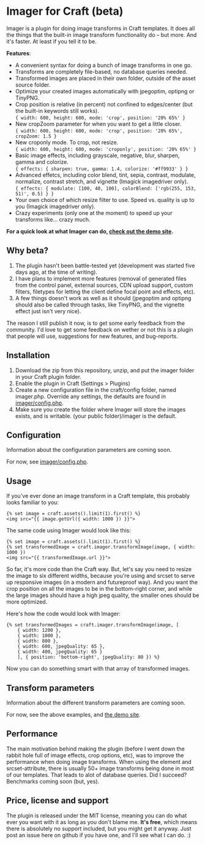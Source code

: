 Imager for Craft (beta)
=====
Imager is a plugin for doing image transforms in Craft templates. It does all the things that the built-in image transform functionality do – but more. And it's faster. At least if you tell it to be. 

**Features**:

- A convenient syntax for doing a bunch of image transforms in one go.  
- Transforms are completely file-based, no database queries needed.
- Transformed images are placed in their own folder, outside of the asset source folder.
- Optimize your created images automatically with jpegoptim, optipng or TinyPNG.
- Crop position is relative (in percent) not confined to edges/center (but the built-in keywords still works).  
`{ width: 600, height: 600, mode: 'crop', position: '20% 65%' }`
- New cropZoom parameter for when you want to get a little closer.  
`{ width: 600, height: 600, mode: 'crop', position: '20% 65%', cropZoom: 1.5 }`
- New croponly mode. To crop, not resize.  
`{ width: 600, height: 600, mode: 'croponly', position: '20% 65%' }`
- Basic image effects, including grayscale, negative, blur, sharpen, gamma and colorize.   
`{ effects: { sharpen: true, gamma: 1.4, colorize: '#ff9933' } }`
- Advanced effetcs, including color blend, tint, sepia, contrast, modulate, normalize, contrast stretch, and vignette (Imagick imagedriver only).  
`{ effects: { modulate: [100, 40, 100], colorBlend: ['rgb(255, 153, 51)', 0.5] } }`
- Your own choice of which resize filter to use. Speed vs. quality is up to you (Imagick imagedriver only).  
- Crazy experiments (only one at the moment) to speed up your transforms like... crazy much.

**For a quick look at what Imager can do, [check out the demo site](http://imager.vaersaagod.no/).**

Why beta?
---
1. The plugin hasn't been battle-tested yet (development was started five days ago, at the time of writing). 
2. I have plans to implement more features (removal of generated files from the control panel, external sources, CDN upload support, custom filters, filetypes for letting the client define focal point and effects, etc). 
3. A few things doesn't work as well as it should (jpegoptim and optipng should also be called through tasks, like TinyPNG, and the vignette effect just isn't very nice).

The reason I still publish it now, is to get some early feedback from the community. I'd love to get some feedback on wether or not this is a plugin that people will use, suggestions for new features, and bug-reports. 

Installation
---
1. Download the zip from this repository, unzip, and put the imager folder in your Craft plugin folder.
2. Enable the plugin in Craft (Settings > Plugins)
3. Create a new configuration file in the craft/config folder, named imager.php. Override any settings, the defaults are found in [imager/config.php](https://github.com/aelvan/Imager-Craft/blob/master/imager/config.php). 
4. Make sure you create the folder where Imager will store the images exists, and is writable. (your public folder)/imager is the default.

Configuration
---
Information about the configuration parameters are coming soon. 

For now, see [imager/config.php](https://github.com/aelvan/Imager-Craft/blob/master/imager/config.php). 

Usage
---
If you've ever done an image transform in a Craft template, this probably looks familiar to you:

    {% set image = craft.assets().limit(1).first() %}
    <img src="{{ image.getUrl({ width: 1000 }) }}">

The same code using Imager would look like this:

    {% set image = craft.assets().limit(1).first() %}
    {% set transformedImage = craft.imager.transformImage(image, { width: 1000 })
    <img src="{{ transformedImage.url }}">

So far, it's more code than the Craft way. But, let's say you need to resize the image to six different widths, because you're using <picture> and srcset to serve up responsive images (in a modern and futureproof way). And you want the crop position on all the images to be in the bottom-right corner, and while the large images should have a high jpeg quality, the smaller ones should be more optimized. 

Here's how the code would look with Imager:

	{% set transformedImages = craft.imager.transformImage(image, [
		{ width: 1200 }, 
		{ width: 1000 }, 
		{ width: 800 }, 
		{ width: 600, jpegQuality: 65 }, 
		{ width: 400, jpegQuality: 65 }
		], { position: 'bottom-right', jpegQuality: 80 }) %}

Now you can do something smart with that array of transformed images.

Transform parameters
---
Information about the different transform parameters are coming soon. 

For now, see the above examples, and [the demo site](http://imager.vaersaagod.no/). 

Performance
---
The main motivation behind making the plugin (before I went down the rabbit hole full of image effects, crop options, etc), was to improve the performance when doing image transforms. When using the <picture> element and srcset-attribute, there is usually 50+ image transforms being done in most of our templates. That leads to alot of database queries. Did I succeed? Benchmarks coming soon (but, yes). 

Price, license and support
---
The plugin is released under the MIT license, meaning you can do what ever you want with it as long as you don't blame me. **It's free**, which means there is absolutely no support included, but you might get it anyway. Just post an issue here on github if you have one, and I'll see what I can do. :)
